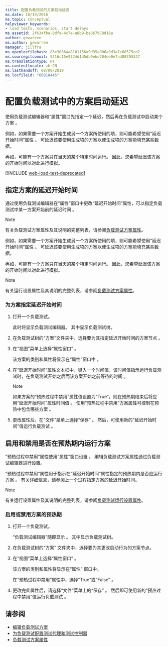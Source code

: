 ```yaml
---
title: 配置负载测试的方案启动延迟
ms.date: 10/19/2016
ms.topic: conceptual
helpviewer_keywords:
- load tests, scenarios, start delays
ms.assetid: 2f634fba-8dfa-4c7a-a8b9-be867b78d16a
author: gewarren
ms.author: gewarren
manager: jillfra
ms.openlocfilehash: 83e3086aa8181156a9d35a906a9d3a7e60575cd2
ms.sourcegitcommit: 5216c15e9f24d1d5db9ebe204ee0e7ad08705347
ms.translationtype: HT
ms.contentlocale: zh-CN
ms.lasthandoff: 08/09/2019
ms.locfileid: "68918445"
---
```

# <a name="configure-scenario-start-delays-in-load-tests"></a>配置负载测试中的方案启动延迟

使用负载测试编辑器和“属性”窗口先指定一个延迟，然后再在负载测试中启动某个方案  。

例如，如果需要一个方案开始生成另一个方案所使用的项，则可能希望使用“延迟开始时间”属性  。 可延迟该要使用生成项的方案以使生成项的方案能填充某些数据。

再如，可能有一个方案只在当天的某个特定时间运行。 因此，您希望延迟该方案的开始时间以对此进行模拟。

[!INCLUDE [web-load-test-deprecated](includes/web-load-test-deprecated.md)]

## <a name="specify-the-delay-start-time-of-a-scenario"></a>指定方案的延迟开始时间

通过使用负载测试编辑器在“属性”窗口中更改“延迟开始时间”属性，可以指定负载测试中某一方案开始前的延迟时间   。

> [!NOTE]
> 有关负载测试方案属性及其说明的完整列表，请参阅[负载测试方案属性](../test/load-test-scenario-properties.md)。

例如，如果需要一个方案开始生成另一个方案所使用的项，则可能希望使用“延迟开始时间”属性  。 可延迟该要使用生成项的方案以使生成项的方案能填充某些数据。

再如，可能有一个方案只在当天的某个特定时间运行。 因此，您希望延迟该方案的开始时间以对此进行模拟。

> [!NOTE]
> 有关运行设置属性及其说明的完整列表，请参阅[负载测试方案属性](../test/load-test-scenario-properties.md)。

### <a name="to-specify-the-delay-start-time-for-a-scenario"></a>为方案指定延迟开始时间

1. 打开一个负载测试。

     此时将显示负载测试编辑器。 其中显示负载测试树。

2. 在负载测试树的“方案”文件夹中，选择要为其指定延迟开始时间的方案节点  。

3. 在“视图”菜单上选择“属性窗口”   。

     该方案的类别和属性将显示在“属性”窗口中  。

4. 在“延迟开始时间”属性文本框中，键入一个时间值，该时间值指示运行负载测试时，在负载测试开始之后而该方案开始之前等待的时间  。

    > [!NOTE]
    > 如果方案的“预热过程中禁用”属性值设置为“True”，则在预热期结束后将应用“延迟开始时间”属性时间值    。 使用“预热过程中禁用”方案属性可控制在预热中包含哪些方案  。

5. 更改属性后，在“文件”菜单上选择“保存”   。 然后，可使用新的“延迟开始时间”值运行负载测试  。

## <a name="enable-and-disable-whether-a-scenario-runs-during-the-warm-up-period"></a>启用和禁用是否在预热期内运行方案

“预热过程中禁用”属性使用“属性”窗口设置   。 编辑负载测试方案属性通过负载测试编辑器进行设置。

“预热过程中禁用”属性用于指示在“延迟开始时间”属性指定的预热期内是否应运行方案   。 有关详细信息，请参阅上一个过程[指定方案的延迟开始时间](#specify-the-delay-start-time-of-a-scenario)。

> [!NOTE]
> 有关运行设置属性及其说明的完整列表，请参阅[负载测试运行设置属性](../test/load-test-scenario-properties.md)。

### <a name="to-enable-or-disable-the-warm-up-period-for-a-scenario"></a>启用或禁用方案的预热期

1. 打开一个负载测试。

     “负载测试编辑器”随即显示  。 其中显示负载测试树。

2. 在负载测试树的“方案”  文件夹中，选择要为其更改启动行为的方案节点。

3. 在“视图”菜单上选择“属性窗口”   。

     该方案的类别和属性将显示在“属性”  窗口中。

     在“预热过程中禁用”属性中，选择“True”或“False”    。

4. 更改完此属性后，请选择“文件”菜单上的“保存”   。 然后即可使用新的“预热过程中禁用”值运行负载测试  。

## <a name="see-also"></a>请参阅

- [编辑负载测试方案](../test/edit-load-test-scenarios.md)
- [为负载测试配置测试代理和测试控制器](../test/configure-test-agents-and-controllers-for-load-tests.md)
- [负载测试方案属性](../test/load-test-scenario-properties.md)